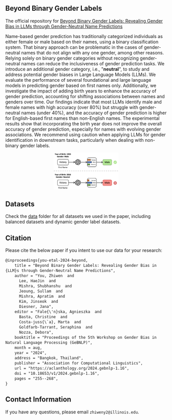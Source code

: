 ## Beyond Binary Gender Labels
The official repository for [Beyond Binary Gender Labels: Revealing Gender Bias in LLMs through Gender-Neutral Name Predictions](https://aclanthology.org/2024.gebnlp-1.16/) 

Name-based gender prediction has traditionally categorized individuals as either female or male based on their names, using a binary classification system. That binary approach can be problematic in the cases of gender-neutral names that do not align with any one gender, among other reasons. Relying solely on binary gender categories without recognizing gender-neutral names can reduce the inclusiveness of gender prediction tasks. We introduce an additional gender category, i.e., "**neutral**", to study and address potential gender biases in Large Language Models (LLMs). We evaluate the performance of several foundational and large language models in predicting gender based on first names only. Additionally, we investigate the impact of adding birth years to enhance the accuracy of gender prediction, accounting for shifting associations between names and genders over time. Our findings indicate that most LLMs identify male and female names with high accuracy (over 80%) but struggle with gender-neutral names (under 40%), and the accuracy of gender prediction is higher for English-based first names than non-English names. The experimental results show that incorporating the birth year does not improve the overall accuracy of gender prediction, especially for names with evolving gender associations. We recommend using caution when applying LLMs for gender identification in downstream tasks, particularly when dealing with non-binary gender labels.

<div align="center">
<img src=./pics/diagram.png width="40%">
</div>

## Datasets
Check the [data](https://github.com/zhiwenyou103/Beyond-Binary-Gender-Labels/tree/main/data) folder for all datasets we used in the paper, including balanced datasets and dynamic gender label datasets. 

## Citation

Please cite the below paper if you intent to use our data for your research:

```
@inproceedings{you-etal-2024-beyond,
    title = "Beyond Binary Gender Labels: Revealing Gender Bias in {LLM}s through Gender-Neutral Name Predictions",
    author = "You, Zhiwen  and
      Lee, HaeJin  and
      Mishra, Shubhanshu  and
      Jeoung, Sullam  and
      Mishra, Apratim  and
      Kim, Jinseok  and
      Diesner, Jana",
    editor = "Fale{\'n}ska, Agnieszka  and
      Basta, Christine  and
      Costa-juss{\`a}, Marta  and
      Goldfarb-Tarrant, Seraphina  and
      Nozza, Debora",
    booktitle = "Proceedings of the 5th Workshop on Gender Bias in Natural Language Processing (GeBNLP)",
    month = aug,
    year = "2024",
    address = "Bangkok, Thailand",
    publisher = "Association for Computational Linguistics",
    url = "https://aclanthology.org/2024.gebnlp-1.16",
    doi = "10.18653/v1/2024.gebnlp-1.16",
    pages = "255--268",
}
```

## Contact Information
If you have any questions, please email `zhiweny2@illinois.edu`.
